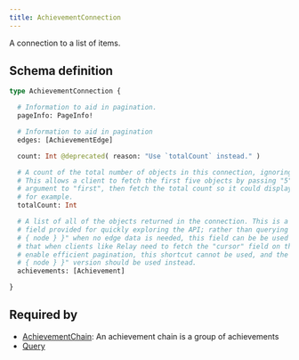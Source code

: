 ```yaml
---
title: AchievementConnection
---
```


A connection to a list of items.

## Schema definition
```graphql
type AchievementConnection {

  # Information to aid in pagination.
  pageInfo: PageInfo! 

  # Information to aid in pagination
  edges: [AchievementEdge] 

  count: Int @deprecated( reason: "Use `totalCount` instead." )

  # A count of the total number of objects in this connection, ignoring pagination. 
  # This allows a client to fetch the first five objects by passing "5" as the 
  # argument to "first", then fetch the total count so it could display "5 of 83", 
  # for example.
  totalCount: Int 

  # A list of all of the objects returned in the connection. This is a convenience 
  # field provided for quickly exploring the API; rather than querying for "{ edges 
  # { node } }" when no edge data is needed, this field can be be used instead. Note 
  # that when clients like Relay need to fetch the "cursor" field on the edge to 
  # enable efficient pagination, this shortcut cannot be used, and the full "{ edges 
  # { node } }" version should be used instead.
  achievements: [Achievement] 

}
```
## Required by
* [AchievementChain](graphql/schema/achievementchain.md): An achievement chain is a group of achievements
* [Query](graphql/schema/query.md)
